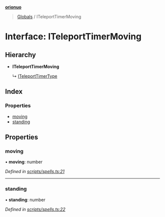**[orionuo](../README.md)**

> [Globals](../globals.md) / ITeleportTimerMoving

# Interface: ITeleportTimerMoving

## Hierarchy

* **ITeleportTimerMoving**

  ↳ [ITeleportTimerType](iteleporttimertype.md)

## Index

### Properties

* [moving](iteleporttimermoving.md#moving)
* [standing](iteleporttimermoving.md#standing)

## Properties

### moving

•  **moving**: number

*Defined in [scripts/spells.ts:21](https://github.com/msviha/orionuo/blob/8a6e7bf/src/scripts/spells.ts#L21)*

___

### standing

•  **standing**: number

*Defined in [scripts/spells.ts:22](https://github.com/msviha/orionuo/blob/8a6e7bf/src/scripts/spells.ts#L22)*
